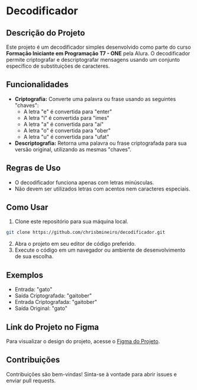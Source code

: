 # Decodificador
## Descrição do Projeto
Este projeto é um decodificador simples desenvolvido como parte do curso **Formação Iniciante em Programação T7 - ONE** pela Alura. O decodificador permite criptografar e descriptografar mensagens usando um conjunto específico de substituições de caracteres.

## Funcionalidades
* **Criptografia:** Converte uma palavra ou frase usando as seguintes "chaves":
    - A letra "e" é convertida para "enter"
    - A letra "i" é convertida para "imes"
    - A letra "a" é convertida para "ai"
    - A letra "o" é convertida para "ober"
    - A letra "u" é convertida para "ufat"
* **Descriptografia:** Retorna uma palavra ou frase criptografada para sua versão original, utilizando as mesmas "chaves".
## Regras de Uso
* O decodificador funciona apenas com letras minúsculas.
* Não devem ser utilizados letras com acentos nem caracteres especiais.
## Como Usar
1. Clone este repositório para sua máquina local.
```bash
git clone https://github.com/chrisbmineiro/decodificador.git
```
2. Abra o projeto em seu editor de código preferido.
3. Execute o código em um navegador ou ambiente de desenvolvimento de sua escolha.
## Exemplos
* Entrada: "gato"
* Saída Criptografada: "gaitober"
* Entrada Criptografada: "gaitober"
* Saída Original: "gato"
## Link do Projeto no Figma
Para visualizar o design do projeto, acesse o [Figma do Projeto](https://www.figma.com/design/gvMiCRFnb7tFoomTb8RhB8/Alura-Challenge---Desafio-1---L%C3%B3gica?node-id=0-1&t=LI7nZeyhNNmzweRx-0).

## Contribuições
Contribuições são bem-vindas! Sinta-se à vontade para abrir issues e enviar pull requests.